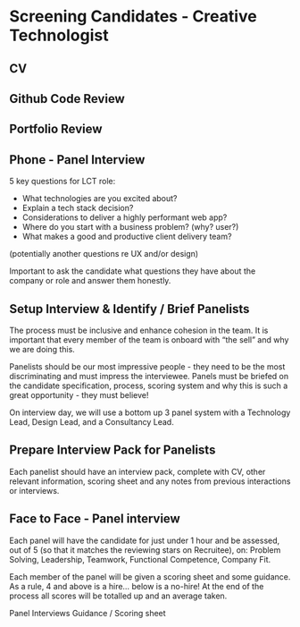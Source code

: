 # Screening Candidates - Creative Technologist

## CV

## Github Code Review 

## Portfolio Review 

## Phone - Panel Interview
5 key questions for LCT role: 

- What technologies are you excited about? 
- Explain a tech stack decision? 
- Considerations to deliver a highly performant web app?
- Where do you start with a business problem? (why? user?)
- What makes a good and productive client delivery team?

(potentially another questions re UX and/or design)

Important to ask the candidate what questions they have about the company or role and answer them honestly. 


## Setup Interview & Identify / Brief Panelists
The process must be inclusive and enhance cohesion in the team. It is important that every member of the team is onboard with “the sell” and why we are doing this. 

Panelists should be our most impressive people - they need to be the most discriminating and must impress the interviewee. Panels must be briefed on the candidate specification, process, scoring system and why this is such a great opportunity - they must believe! 

On interview day, we will use a bottom up 3 panel system with a Technology Lead, Design Lead, and a Consultancy Lead.

## Prepare Interview Pack for Panelists
Each panelist should have an interview pack, complete with CV, other relevant information, scoring sheet and any notes from previous interactions or interviews. 

## Face to Face - Panel interview
Each panel will have the candidate for just under 1 hour and be assessed, out of 5 (so that it matches the reviewing stars on Recruitee), on: Problem Solving, Leadership, Teamwork, Functional Competence, Company Fit. 

Each member of the panel will be given a scoring sheet and some guidance. As a rule, 4 and above is a hire… below is a no-hire! At the end of the process all scores will be totalled up and an average taken. 

Panel Interviews Guidance / Scoring sheet
